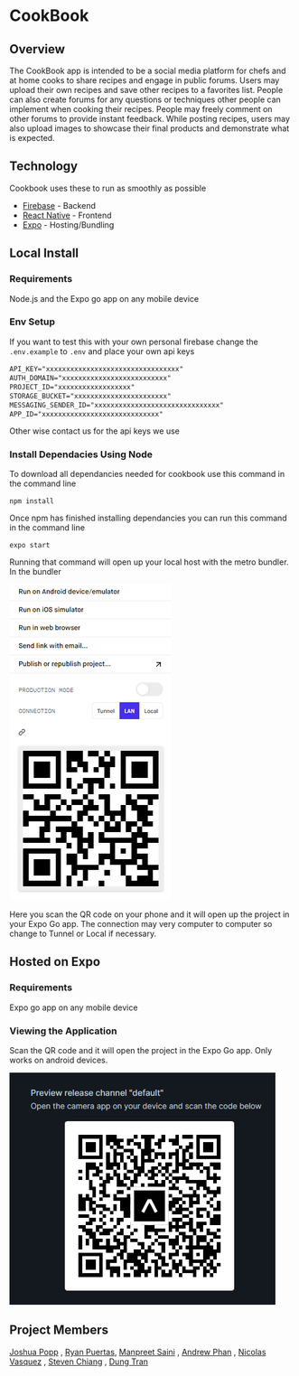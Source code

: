 # CookBook

## Overview 

The CookBook app is intended to be a social media platform for chefs and at home cooks to share recipes and engage in public forums. Users may upload their own recipes and save other recipes to a favorites list. People can also create forums for any questions or techniques other people can implement when cooking their recipes. People may freely comment on other forums to provide instant feedback. While posting recipes, users may also upload images to showcase their final products and demonstrate what is expected.

## Technology 

Cookbook uses these to run as smoothly as possible 

* [Firebase](https://firebase.google.com/docs) - Backend 
* [React Native](https://reactnative.dev/docs/getting-started) - Frontend
* [Expo](https://docs.expo.dev/) - Hosting/Bundling

## Local Install

### Requirements 

Node.js and the Expo go app on any mobile device

### Env Setup

If you want to test this with your own personal firebase change the `.env.example` to `.env` and place your own api keys

    API_KEY="xxxxxxxxxxxxxxxxxxxxxxxxxxxxxxxxx"
    AUTH_DOMAIN="xxxxxxxxxxxxxxxxxxxxxxxxxx"
    PROJECT_ID="xxxxxxxxxxxxxxxxxx"
    STORAGE_BUCKET="xxxxxxxxxxxxxxxxxxxxxxx"
    MESSAGING_SENDER_ID="xxxxxxxxxxxxxxxxxxxxxxxxxxxxxxx"
    APP_ID="xxxxxxxxxxxxxxxxxxxxxxxxxxxxx"

Other wise contact us for the api keys we use

### Install Dependacies Using Node

To download all dependancies needed for cookbook use this command in the command line

    npm install

Once npm has finished installing dependancies you can run this command in the command line 

    expo start

Running that command will open up your local host with the metro bundler. In the bundler 

![Metro Bundler](/markdown/images/metro.png)

Here you scan the QR code on your phone and it will open up the project in your Expo Go app. The connection may very computer to computer so change to Tunnel or Local if necessary.

## Hosted on Expo

### Requirements 

Expo go app on any mobile device

### Viewing the Application

Scan the QR code and it will open the project in the Expo Go app. Only works on android devices.

![Test QR code](/markdown/images/host.png)


## Project Members

[Joshua Popp](https://github.com/joshuapopp17) , [Ryan Puertas](https://github.com/ryanp3343), [Manpreet Saini](https://github.com/mksaini007) , [Andrew Phan](https://github.com/andrewphan23) , [Nicolas Vasquez](https://github.com/Nick-Vasquez-CSU) , [Steven Chiang](https://github.com/StevenChiang57) , [Dung Tran](https://github.com/Dungtran713)
